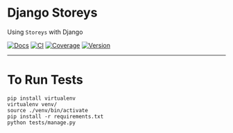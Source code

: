 Django Storeys
==============

Using `Storeys` with Django

[![Docs](https://readthedocs.org/projects/django-storeys/badge/)](http://django-storeys.readthedocs.org) [![CI](https://travis-ci.org/beedesk/django-storeys.svg?branch=master)](https://travis-ci.org/beedesk/django-storeys) [![Coverage](https://coveralls.io/repos/github/beedesk/django-storeys/badge.svg?branch=master)](https://coveralls.io/github/beedesk/django-storeys?branch=master) [![Version](https://badge.fury.io/py/django-storeys.svg)](https://pypi.python.org/pypi/django-storeys)

---



To Run Tests
============

```
pip install virtualenv
virtualenv venv/
source ./venv/bin/activate
pip install -r requirements.txt
python tests/manage.py
```